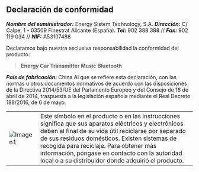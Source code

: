 ## Declaración de conformidad

_**Nombre del suministrador:**_ Energy Sistem Technology, S.A.
_**Dirección:**_  C/ Calpe, 1 - 03509 Finestrat Alicante (España).
_**Tel:**_ 902 388 388 // _**Fax:**_ 902 119 034 // _**NIF:**_  A53107488

Declaramos bajo nuestra exclusiva responsabilidad la conformidad del producto:

>**Energy Car Transmitter Music Bluetooth**

_**País de fabricación:**_ China
Al que se refiere esta declaración, con las normas u otros documentos normativos de acuerdo con las disposiciones de la Directiva 2014/53/UE del Parlamento Europeo y del Consejo de 16 de abril de 2014, traspuesta a la legislación española mediante el Real Decreto 188/2016, de 6 de mayo.

|  |  |
|:-------|:-------|
|![Imagen1](http://static.energysistem.com/images/manuals/39930/52d42d0e441fc.jpg) | Este símbolo en el producto o en las instrucciones significa que sus aparatos eléctricos y electrónicos deben al final de su vida útil reciclarse por separado de sus residuos domésticos. Existen sistemas de recogida para reciclaje. Para obtener más información, póngase en contacto con la autoridad local o a su distribuidor donde adquirió el producto.|


